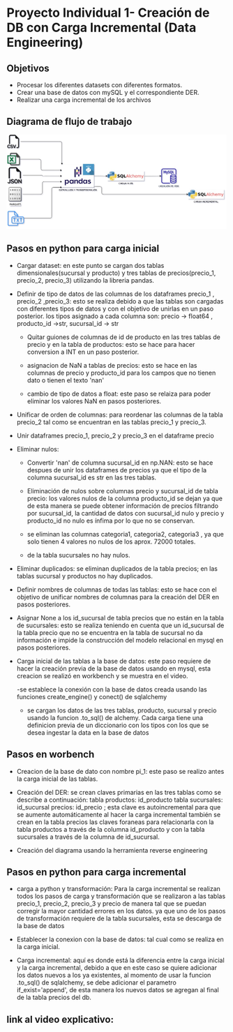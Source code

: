 # Proyecto Individual 1- Creación de DB con Carga Incremental (Data Engineering)

## Objetivos
- Procesar los diferentes datasets con diferentes formatos.
- Crear una base de datos con mySQL y el correspondiente DER.
- Realizar una carga incremental de los archivos

## Diagrama de flujo de trabajo
![image](https://raw.githubusercontent.com/CesarG2022/Prep-Course/main/_src/PI_1.jpg)

## Pasos en python para carga inicial

- Cargar dataset: en este punto se cargan dos tablas dimensionales(sucursal y producto) y tres tablas de precios(precio_1, precio_2, precio_3) utilizando la libreria pandas.

- Definir de tipo de datos de las columnas de los dataframes precio_1 , precio_2 ,precio_3: esto se realiza debido a que las tablas son cargadas con diferentes tipos de datos y con el objetivo de unirlas en un paso posterior. los tipos asignado a cada columna son: precio -> float64 , producto_id ->str, sucursal_id -> str

    - Quitar guiones de columnas de id de producto en las tres tablas de precio y en la tabla de productos: esto se hace para hacer conversion a INT en un paso posterior.

    - asignacion de NaN a tablas de precios: esto se hace en las columnas de precio y producto_id para los campos que no tienen dato o tienen el texto 'nan'

    - cambio de tipo de datos a float: este paso se relaiza para poder eliminar los valores NaN en pasos posteriores.

- Unificar de orden de columnas: para reordenar las columnas de la tabla precio_2 tal como se encuentran en las tablas precio_1 y precio_3.

- Unir dataframes precio_1, precio_2 y precio_3 en el dataframe precio

- Eliminar nulos:

    - Convertir 'nan' de columna sucursal_id en np.NAN: esto se hace despues de unir los dataframes de precios ya que el tipo de la columna sucursal_id es str en las tres tablas.

    - Eliminación de nulos sobre columnas precio y sucursal_id de tabla precio: los valores nulos de la columna producto_id se dejan ya que de esta manera se puede obtener información de precios filtrando por sucursal_id, la cantidad de datos con sucursal_id nulo y precio y producto_id no nulo es ínfima por lo que no se conservan.

    - se eliminan las columnas categoria1, categoria2, categoria3 , ya que solo tienen 4 valores no nulos de los aprox. 72000 totales.

    - de la tabla sucursales no hay nulos.

- Eliminar duplicados: se eliminan duplicados de la tabla precios; en las tablas sucursal y productos no hay duplicados.

- Definir nombres de columnas de todas las tablas: esto se hace con el objetivo de unificar nombres de columnas para la creación del DER en pasos posteriores.

 - Asignar None a los id_sucursal de tabla precios que no están en la tabla de sucursales: esto se realiza teniendo en cuenta que un id_sucursal de la tabla precio que no se encuentra en la tabla de sucursal no da información e impide la construcción del modelo relacional en mysql en pasos posteriores.

 - Carga inicial de las tablas a la base de datos: este paso requiere de hacer la creación previa de la base de datos usando en mysql, esta creacion se realizó en workbench y se muestra en el video.

    -se establece la conexión con la base de datos creada usando las funciones create_engine() y  conect() de sqlalchemy

    - se cargan los datos de las tres tablas, producto, sucursal y precio usando la funcion .to_sql() de alchemy. Cada carga tiene una definicion previa de un diccionario con los tipos con los que se desea ingestar la data en la base de datos

## Pasos en worbench

- Creacion de la base de dato con nombre pi_1: este paso se realizo antes la carga inicial de las tablas.

- Creación del DER: se crean claves primarias en las tres tablas como se describe a continuación:
    tabla productos: id_producto
    tabla sucursales: id_sucursal
    precios: id_precio ; esta clave es autoincremental para que se aumente automáticamente al hacer la carga incremental
también se crean en la tabla precios las claves foraneas para relacionarla con la tabla productos a través de la columna id_producto y con la tabla sucursales a través de la columna de id_sucursal.

- Creación del diagrama usando la herramienta reverse engineering

## Pasos en python para carga incremental

- carga a python y transformación: Para la carga incremental se realizan todos los pasos de carga y transformación que se realizaron a las tablas precio_1, precio_2, precio_3 y precio de manera tal que se puedan corregir la mayor cantidad errores en los datos. ya que uno de los pasos de transformación requiere de la tabla sucursales, esta se descarga de la base de datos 

- Establecer la conexion con la base de datos: tal cual como se realiza en la carga inicial.

- Carga incremental: aquí es donde está la diferencia entre la carga inicial y la carga incremental, debido a que en este caso se quiere adicionar los datos nuevos a los ya existentes, al momento de usar la funcion .to_sql() de sqlalchemy, se debe adicionar el parametro if_exist='append', de esta manera los nuevos datos se agregan al final de la tabla precios del db.

## link al video explicativo:

